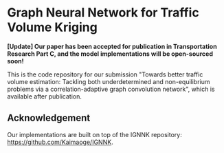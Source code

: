 # Graph Neural Network for Traffic Volume Kriging
**[Update] Our paper has been accepted for publication in Transportation Research Part C, and the model implementations will be open-sourced soon!**

This is the code repository for our submission "Towards better traffic volume estimation: Tackling both underdetermined and non-equilibrium problems via a correlation-adaptive graph convolution network", which is available after publication.


## Acknowledgement
Our implementations are built on top of the IGNNK repository:
https://github.com/Kaimaoge/IGNNK.
